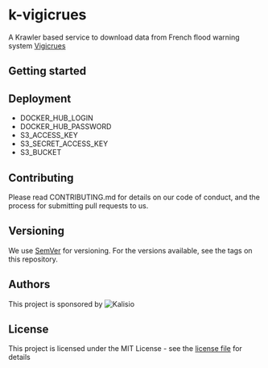 # k-vigicrues

A Krawler based service to download data from French flood warning system [Vigicrues](https://www.vigicrues.gouv.fr/)

## Getting started


## Deployment

- DOCKER_HUB_LOGIN
- DOCKER_HUB_PASSWORD
- S3_ACCESS_KEY
- S3_SECRET_ACCESS_KEY
- S3_BUCKET



## Contributing

Please read CONTRIBUTING.md for details on our code of conduct, and the process for submitting pull requests to us.

## Versioning

We use [SemVer](https://semver.org/) for versioning. For the versions available, see the tags on this repository.

## Authors

This project is sponsored by ![Kalisio](https://s3.eu-central-1.amazonaws.com/kalisioscope/kalisio/kalisio-logo-black-256x84.png)

## License

This project is licensed under the MIT License - see the [license file](./LICENCE.md) for details



